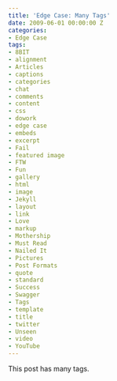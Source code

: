 ```yaml
---
title: 'Edge Case: Many Tags'
date: 2009-06-01 00:00:00 Z
categories:
- Edge Case
tags:
- 8BIT
- alignment
- Articles
- captions
- categories
- chat
- comments
- content
- css
- dowork
- edge case
- embeds
- excerpt
- Fail
- featured image
- FTW
- Fun
- gallery
- html
- image
- Jekyll
- layout
- link
- Love
- markup
- Mothership
- Must Read
- Nailed It
- Pictures
- Post Formats
- quote
- standard
- Success
- Swagger
- Tags
- template
- title
- twitter
- Unseen
- video
- YouTube
---
```


This post has many tags.